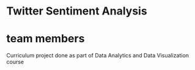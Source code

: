 Twitter Sentiment Analysis
==========================
team members 
==========
Curriculum project done as part of Data Analytics and Data Visualization course
